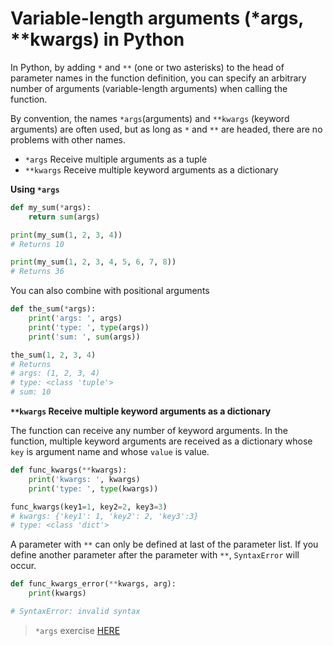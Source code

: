 # Variable-length arguments (*args, **kwargs) in Python 

In Python, by adding `*` and `**` (one or two asterisks) to the head of parameter names in the function definition, you can specify an arbitrary number of arguments (variable-length arguments) when calling the function.

By convention, the names `*args`(arguments) and `**kwargs` (keyword arguments) are often used, but as long as `*` and `**` are headed, there are no problems with other names. 

* `*args` Receive multiple arguments as a tuple
* `**kwargs` Receive multiple keyword arguments as a dictionary

**Using `*args`**

```python 
def my_sum(*args):
    return sum(args)

print(my_sum(1, 2, 3, 4))
# Returns 10

print(my_sum(1, 2, 3, 4, 5, 6, 7, 8))
# Returns 36
``` 

You can also combine with positional arguments 

```python 
def the_sum(*args):
    print('args: ', args)
    print('type: ', type(args))
    print('sum: ', sum(args))

the_sum(1, 2, 3, 4)
# Returns 
# args: (1, 2, 3, 4)
# type: <class 'tuple'>
# sum: 10
```

**`**kwargs` Receive multiple keyword arguments as a dictionary**

The function can receive any number of keyword arguments. In the function, multiple keyword arguments are received as a dictionary whose `key` is argument name and whose `value` is value.

```python 
def func_kwargs(**kwargs):
    print('kwargs: ', kwargs)
    print('type: ', type(kwargs))

func_kwargs(key1=1, key2=2, key3=3)
# kwargs: {'key1': 1, 'key2': 2, 'key3':3}
# type: <class 'dict'>
``` 

A parameter with `**` can only be defined at last of the parameter list. If you define another parameter after the parameter with `**`, `SyntaxError` will occur. 

```python 
def func_kwargs_error(**kwargs, arg):
    print(kwargs)

# SyntaxError: invalid syntax
```

> `*args` exercise [HERE](function.py)